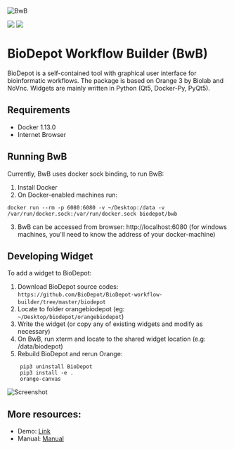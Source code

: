 ![BwB](https://github.com/BioDepot/BioDepot-workflow-builder/raw/master/Media/logo.png)

[![](https://images.microbadger.com/badges/image/biodepot/bwb.svg)](https://microbadger.com/images/biodepot/bwb "Get your own image badge on microbadger.com")  [![](https://images.microbadger.com/badges/version/biodepot/bwb.svg)](https://microbadger.com/images/biodepot/bwb "Get your own version badge on microbadger.com")


# BioDepot Workflow Builder (BwB)

BioDepot is a self-contained tool with graphical user interface for bioinformatic workflows. The package is based on Orange 3 by Biolab and NoVnc. Widgets are mainly written in Python (Qt5, Docker-Py, PyQt5).

## Requirements  

- Docker 1.13.0  
- Internet Browser  

## Running BwB
Currently, BwB uses docker sock binding, to run BwB:

1. Install Docker   
2. On Docker-enabled machines run:  
``` 
docker run --rm -p 6080:6080 -v ~/Desktop:/data -v /var/run/docker.sock:/var/run/docker.sock biodepot/bwb
```
3. BwB can be accessed from browser: http://localhost:6080 (for windows machines, you'll need to know the address of your docker-machine)  



## Developing Widget
To add a widget to BioDepot:

1. Download BioDepot source codes:  `https://github.com/BioDepot/BioDepot-workflow-builder/tree/master/biodepot`    
2. Locate to folder orangebiodepot (eg: `~/Desktop/biodepot/orangebiodepot`)   
3. Write the widget (or copy any of existing widgets and modify as necessary)   
4. On BwB, run xterm and locate to the shared widget location (e.g: /data/biodepot)   
5. Rebuild BioDepot and rerun Orange:  

```
    pip3 uninstall BioDepot
    pip3 install -e .
    orange-canvas
```

![Screenshot](https://github.com/BioDepot/BioDepot-workflow-builder/raw/master/Media/Screenshot.png)

## More resources:
- Demo: [Link](https://drive.google.com/file/d/0B6xuS_tbRDJ0RzN6NlJ0T1U4VUU/view?usp=sharing)
- Manual: [Manual](https://github.com/kristiyanto/BioDepot-workflow-builder/blob/master/simplified_manual.pdf)
